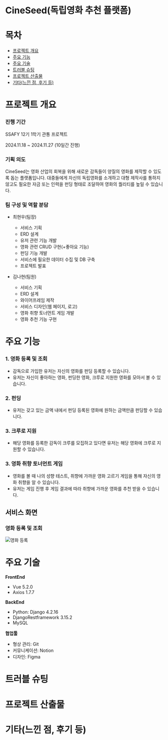 # CineSeed(독립영화 추천 플랫폼)

# 목차
- [프로젝트 개요](#프로젝트-개요)
- [주요 기능](#주요-기능)
- [주요 기술](#주요-기술)
- [트러블 슈팅](#트러블-슈팅)
- [프로젝트 산출물](#프로젝트-산출물)
- [기타(느낀 점, 후기 등)](#기타느낀-점-후기-등)

# 프로젝트 개요

### 진행 기간
SSAFY 12기 1학기 관통 프로젝트

2024.11.18 ~ 2024.11.27 (10일간 진행)

### 기획 의도
CineSeed는 영화 산업의 회복을 위해 새로운 감독들이 양질의 영화를 제작할 수 있도록 돕는 플랫폼입니다.
대중들에게 자신의 독립영화를 소개하고 대형 제작사를 통하지 않고도 필요한 자금 또는 인력을 펀딩 형태로 조달하여 영화의 퀄리티를 높일 수 있습니다.

### 팀 구성 및 역할 분담
- 최현우(팀장)
  - 서비스 기획
  - ERD 설계
  - 유저 관련 기능 개발
  - 영화 관련 CRUD 구현(+좋아요 기능)
  - 펀딩 기능 개발
  - 서비스에 필요한 데이터 수집 및 DB 구축
  - 프로젝트 발표

- 김나현(팀원)
  - 서비스 기획
  - ERD 설계
  - 와이어프레임 제작
  - 서비스 디자인(웹 페이지, 로고)
  - 영화 취향 토너먼트 게임 개발
  - 영화 추천 기능 구현

# 주요 기능
### 1. 영화 등록 및 조회
- 감독으로 가입한 유저는 자신의 영화를 펀딩 등록할 수 있습니다.
- 유저는 자신이 좋아하는 영화, 펀딩한 영화, 크루로 지원한 영화를 모아서 볼 수 있습니다.

### 2. 펀딩
- 유저는 갖고 있는 금액 내에서 펀딩 등록된 영화에 원하는 금액만큼 펀딩할 수 있습니다.

### 3. 크루로 지원
- 해당 영화를 등록한 감독이 크루를 모집하고 있다면 유저는 해당 영화에 크루로 지원할 수 있습니다.

### 3. 영화 취향 토너먼트 게임
- 영화를 볼 때 나의 성향 테스트, 취향에 가까운 영화 고르기 게임을 통해 자신의 영화 취향을 알 수 있습니다.
- 유저는 게임 진행 후 게임 결과에 따라 취향에 가까운 영화를 추천 받을 수 있습니다.

## 서비스 화면
### 영화 등록 및 조회
![영화 등록](https://github.com/user-attachments/assets/7c6c8a70-673b-4997-9832-49f044949f04)


# 주요 기술
<b>FrontEnd</b>
- Vue 5.2.0
- Axios 1.7.7

<b>BackEnd</b>
- Python: Django 4.2.16
- DjangoRestframework 3.15.2
- MySQL

<b>협업툴</b>
- 형상 관리: Git
- 커뮤니케이션: Notion
- 디자인: Figma

# 트러블 슈팅

# 프로젝트 산출물

# 기타(느낀 점, 후기 등)